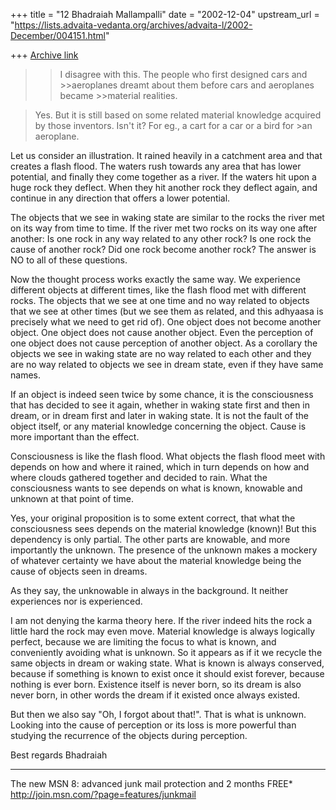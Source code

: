 +++
title = "12 Bhadraiah Mallampalli"
date = "2002-12-04"
upstream_url = "https://lists.advaita-vedanta.org/archives/advaita-l/2002-December/004151.html"

+++
[Archive link](https://lists.advaita-vedanta.org/archives/advaita-l/2002-December/004151.html)

>>I disagree with this. The people who first designed cars and >>aeroplanes
>>dreamt about them before cars and aeroplanes became >>material realities.

>Yes. But it is still based on some related material knowledge acquired
>by those inventors. Isn't it? For eg., a cart for a car or a bird for >an
>aeroplane.

Let us consider an illustration. It rained heavily in a catchment area and
that creates a flash flood. The waters rush towards any area that has lower
potential, and finally they come together as a river. If the waters hit upon
a huge rock they deflect. When they hit another rock they deflect again, and
continue in any direction that offers a lower potential.

The objects that we see in waking state are similar to the rocks the river
met on its way from time to time. If the river met two rocks on its way one
after another: Is one rock in any way related to any other rock? Is one rock
the cause of another rock? Did one rock become another rock? The answer is
NO to all of these questions.

Now the thought process works exactly the same way. We experience different
objects at different times, like the flash flood met with different rocks.
The objects that we see at one time and no way related to objects that we
see at other times (but we see them as related, and this adhyaasa is
precisely what we need to get rid of). One object does not become another
object. One object does not cause another object. Even the perception of one
object does not cause perception of another object. As a corollary the
objects we see in waking state are no way related to each other and they are
no way related to objects we see in dream state, even if they have same
names.

If an object is indeed seen twice by some chance, it is the consciousness
that has decided to see it again, whether in waking state first and then in
dream, or in dream first and later in waking state. It is not the fault of
the object itself, or any material knowledge concerning the object. Cause is
more important than the effect.

Consciousness is like the flash flood. What objects the flash flood meet
with depends on how and where it rained, which in turn depends on how and
where clouds gathered together and decided to rain. What the consciousness
wants to see depends on what is known, knowable and unknown at that point of
time.

Yes, your original proposition is to some extent correct, that what the
consciousness sees depends on the material knowledge (known)! But this
dependency is only partial. The other parts are knowable, and more
importantly the unknown. The presence of the unknown makes a mockery of
whatever certainty we have about the material knowledge being the cause of
objects seen in dreams.

As they say, the unknowable in always in the background. It neither
experiences nor is experienced.

I am not denying the karma theory here. If the river indeed hits the rock a
little hard the rock may even move. Material knowledge is always logically
perfect, because we are limiting the focus to what is known, and
conveniently avoiding what is unknown. So it appears as if it we recycle the
same objects in dream or waking state. What is known is always conserved,
because if something is known to exist once it should exist forever, because
nothing is ever born. Existence itself is never born, so its dream is also
never born, in other words the dream if it existed once always existed.

But then we also say "Oh, I forgot about that!". That is what is unknown.
Looking into the cause of perception or its loss is more powerful than
studying the recurrence of the objects during perception.

Best regards
Bhadraiah

_________________________________________________________________
The new MSN 8: advanced junk mail protection and 2 months FREE*
http://join.msn.com/?page=features/junkmail


